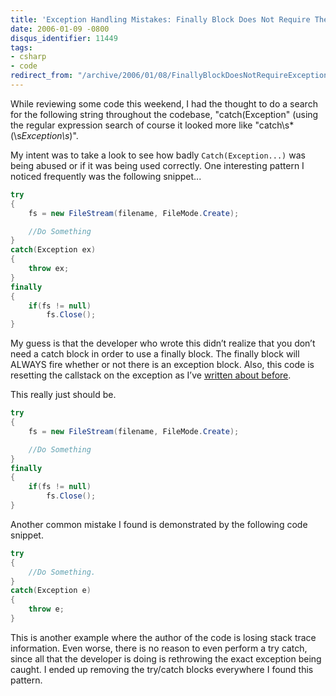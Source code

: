 ```yaml
---
title: 'Exception Handling Mistakes: Finally Block Does Not Require The Catch Block'
date: 2006-01-09 -0800
disqus_identifier: 11449
tags:
- csharp
- code
redirect_from: "/archive/2006/01/08/FinallyBlockDoesNotRequireExceptionClause.aspx/"
---
```


While reviewing some code this weekend, I had the thought to do a search
for the following string throughout the codebase, "catch(Exception"
(using the regular expression search of course it looked more like
"catch\s*\(\s*Exception\s*\)".

My intent was to take a look to see how badly `Catch(Exception...)` was
being abused or if it was being used correctly. One interesting pattern
I noticed frequently was the following snippet...

```csharp
try
{
    fs = new FileStream(filename, FileMode.Create);

    //Do Something
}
catch(Exception ex)
{
    throw ex;
}
finally
{
    if(fs != null)
        fs.Close();
}
```

My guess is that the developer who wrote this didn’t realize that you
don’t need a catch block in order to use a finally block. The finally
block will ALWAYS fire whether or not there is an exception block. Also,
this code is resetting the callstack on the exception as I’ve [written
about before](https://haacked.com/archive/2005/11/17/DevSourceArticleOnExceptions.aspx).

This really just should be.

```csharp
try
{
    fs = new FileStream(filename, FileMode.Create);

    //Do Something
}
finally
{
    if(fs != null)
        fs.Close();
}
```

Another common mistake I found is demonstrated by the following code
snippet.

```csharp
try
{
    //Do Something.
}
catch(Exception e)
{
    throw e;
}
```

This is another example where the author of the code is losing stack
trace information. Even worse, there is no reason to even perform a try
catch, since all that the developer is doing is rethrowing the exact
exception being caught. I ended up removing the try/catch blocks
everywhere I found this pattern.
